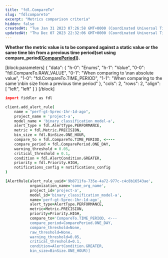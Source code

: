 ```yaml
---
title: "fdl.CompareTo"
slug: "fdlcompareto"
excerpt: "Metrics comparison criteria"
hidden: false
createdAt: "Tue Jan 31 2023 07:26:58 GMT+0000 (Coordinated Universal Time)"
updatedAt: "Thu Dec 07 2023 22:32:06 GMT+0000 (Coordinated Universal Time)"
---
```

**Whether the metric value is to be compared against a static value or the same time bin from a previous time period(set using compare_period\[[ComparePeriod](ref:fdlcompareperiod)]).**

[block:parameters]
{
  "data": {
    "h-0": "Enums",
    "h-1": "Value",
    "0-0": "fdl.CompareTo.RAW_VALUE",
    "0-1": "When comparing to  \nan absolute value",
    "1-0": "fdl.CompareTo.TIME_PERIOD",
    "1-1": "When comparing to the same  \nbin size from a previous time period"
  },
  "cols": 2,
  "rows": 2,
  "align": [
    "left",
    "left"
  ]
}
[/block]


```coffeescript Usage
import fiddler as fdl

client.add_alert_rule(
    name = "perf-gt-5prec-1hr-1d-ago",
    project_name = 'project-a',
    model_name = 'binary_classification_model-a',
    alert_type = fdl.AlertType.PERFORMANCE,
    metric = fdl.Metric.PRECISION,
    bin_size = fdl.BinSize.ONE_HOUR, 
    compare_to = fdl.CompareTo.TIME_PERIOD, <----
    compare_period = fdl.ComparePeriod.ONE_DAY,
    warning_threshold = 0.05,
    critical_threshold = 0.1,
    condition = fdl.AlertCondition.GREATER,
    priority = fdl.Priority.HIGH,
    notifications_config = notifications_config
)
```
```coffeescript Outputs
[AlertRule(alert_rule_uuid='9b8711fa-735e-4a72-977c-c4c8b16543ae',
           organization_name='some_org_name',
           project_id='project-a',
           model_id='binary_classification_model-a',
           name='perf-gt-5prec-1hr-1d-ago',
           alert_type=AlertType.PERFORMANCE,
           metric=Metric.PRECISION,
           priority=Priority.HIGH,
           compare_to='CompareTo.TIME_PERIOD, <---
           compare_period=ComparePeriod.ONE_DAY,
           compare_threshold=None,
           raw_threshold=None,
           warning_threshold=0.05,
           critical_threshold=0.1,
           condition=AlertCondition.GREATER,
           bin_size=BinSize.ONE_HOUR)]
```
